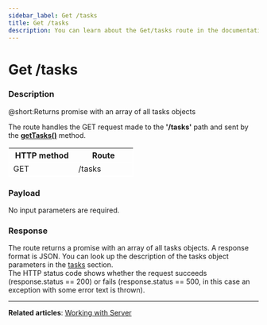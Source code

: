 ```yaml
---
sidebar_label: Get /tasks
title: Get /tasks
description: You can learn about the Get/tasks route in the documentation of the DHTMLX JavaScript To Do List library. Browse developer guides and API reference, try out code examples and live demos, and download a free 30-day evaluation version of DHTMLX To Do List.
---
```


# Get /tasks

### Description

@short:Returns promise with an array of all tasks objects

The route handles the GET request made to the **'/tasks'** path and sent by the [**getTasks()**](api/rest_api/methods/gettasks_method.md) method. 

<table style="border: 1px solid white; border-collapse: collapse; width:50%">
<thead style="border: 1px solid white; border-collapse: collapse;">
<th style="width:25%">HTTP method</th>
<th style="width:25%">Route</th>
</thead>
<tbody style="border: 1px solid white; border-collapse: collapse">
<tr>
<td>GET</td>
<td>/tasks</td>
</tr>
</tbody>
</table>


### Payload

No input parameters are required. 

### Response

The route returns a promise with an array of all tasks objects. A response format is JSON. 
You can look up the description of the tasks object parameters in the [tasks](api/configs/tasks_config.md) section. <br/> 
The HTTP status code shows whether the request succeeds (response.status == 200) or fails (response.status == 500, in this case an exception with some error text is thrown).

---

**Related articles**: [Working with Server](guides/working_with_server.md)